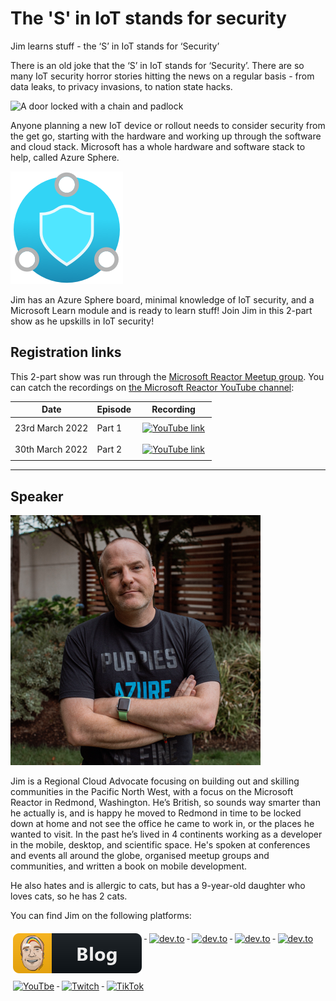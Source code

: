 # The 'S' in IoT stands for security

Jim learns stuff - the ‘S’ in IoT stands for ‘Security’

There is an old joke that the ‘S’ in IoT stands for ‘Security’. There are so many IoT security horror stories hitting the news on a regular basis - from data leaks, to privacy invasions, to nation state hacks.

![A door locked with a chain and padlock](https://media.giphy.com/media/auCFmBjrOZ9HaJM9WH/giphy.gif)

Anyone planning a new IoT device or rollout needs to consider security from the get go, starting with the hardware and working up through the software and cloud stack. Microsoft has a whole hardware and software stack to help, called Azure Sphere.

![The Azure Sphere logo](./img/azure-sphere.png)

Jim has an Azure Sphere board, minimal knowledge of IoT security, and a Microsoft Learn module and is ready to learn stuff! Join Jim in this 2-part show as he upskills in IoT security!

## Registration links

This 2-part show was run through the [Microsoft Reactor Meetup group](https://www.meetup.com/Microsoft-Reactor-Redmond/). You can catch the recordings on [the Microsoft Reactor YouTube channel](https://www.youtube.com/c/MicrosoftReactor1):

| Date | Episode | Recording |
| ---- | ------- | ------------------------ |
| 23rd March 2022 | Part 1 | <a href="https://youtu.be/3VhLzce5XmE"><img src="https://raw.githubusercontent.com/jimbobbennett/ColoredBadges/main/svg/streaming/youtube.svg" alt="YouTube link" style="vertical-align:top; margin:6px 4px"></a> |
| 30th March 2022 | Part 2 | <a href="https://youtu.be/-c8g8wjVv10"><img src="https://raw.githubusercontent.com/jimbobbennett/ColoredBadges/main/svg/streaming/youtube.svg" alt="YouTube link" style="vertical-align:top; margin:6px 4px"></a> |

---

## Speaker

![A picture of Jim standing outside a building with his arms crossed looking very handsome in a shirt that says Puppies, Azure and I'm fine](https://github.com/jimbobbennett/jimbobbennett/raw/main/images/Headshot1-tiny-square.png)

Jim is a Regional Cloud Advocate focusing on building out and skilling communities in the Pacific North West, with a focus on the Microsoft Reactor in Redmond, Washington. He’s British, so sounds way smarter than he actually is, and is happy he moved to Redmond in time to be locked down at home and not see the office he came to work in, or the places he wanted to visit. In the past he’s lived in 4 continents working as a developer in the mobile, desktop, and scientific space. He's spoken at conferences and events all around the globe, organised meetup groups and communities, and written a book on mobile development.

He also hates and is allergic to cats, but has a 9-year-old daughter who loves cats, so he has 2 cats.

You can find Jim on the following platforms:

<a href="https://jimbobbennett.io">
  <img src="https://raw.githubusercontent.com/jimbobbennett/ColoredBadges/main/svg/jim/blog.svg" alt="dev.to" style="vertical-align:top; margin:6px 4px">
</a>
<a href="https://twitter.com/jimbobbennett">
  <img src="https://raw.githubusercontent.com/jimbobbennett/ColoredBadges/main/svg/social/twitter.svg" alt="dev.to" style="vertical-align:top; margin:6px 4px">
</a>
<a href="https://instagram.com/jimbobbennett">
  <img src="https://raw.githubusercontent.com/jimbobbennett/ColoredBadges/main/svg/social/instagram.svg" alt="dev.to" style="vertical-align:top; margin:6px 4px">
</a>
<a href="https://linkedin.com/in/jimbobbennett">
  <img src="https://raw.githubusercontent.com/jimbobbennett/ColoredBadges/main/svg/social/linkedin.svg" alt="dev.to" style="vertical-align:top; margin:6px 4px">
</a>
<a href="https://dev.to/jimbobbennett">
  <img src="https://raw.githubusercontent.com/jimbobbennett/ColoredBadges/main/svg/blogs/devto.svg" alt="dev.to" style="vertical-align:top; margin:6px 4px">
</a>
<a href="https://aka.ms/jim/youtube">
  <img src="https://raw.githubusercontent.com/jimbobbennett/ColoredBadges/main/svg/streaming/youtube.svg" alt="YouTbe" style="vertical-align:top; margin:6px 4px">
</a>
<a href="https://twitch.com/jimbobbennett">
  <img src="https://raw.githubusercontent.com/jimbobbennett/ColoredBadges/main/svg/streaming/twitch.svg" alt="Twitch" style="vertical-align:top; margin:6px 4px">
</a>
<a href="https://www.tiktok.com/@jimbobbennett">
  <img src="https://raw.githubusercontent.com/jimbobbennett/ColoredBadges/main/svg/social/tiktok.svg" alt="TikTok" style="vertical-align:top; margin:6px 4px">
</a>